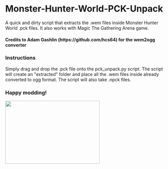 # Monster-Hunter-World-PCK-Unpack
<p>
A quick and dirty script that extracts the .wem files inside Monster Hunter World .pck files. 
It also works with Magic The Gathering Arena game.
</p>

<h4>Credits to Adam Gashlin (https://github.com/hcs64) for the wem2ogg converter</h4>

<h3>Instructions</h3>
<p>
Simply drag and drop the .pck file onto the pck_unpack.py script. The script will create an "extracted" folder and place all the .wem files
inside already converted to ogg format. The script will also take .npck files.
</p>

<h3>Happy modding!</h3>
<img src = "https://www.sccpre.cat/mypng/detail/218-2181741_promo-set-for-gatherer-magic-the-gathering-icon.png" width = "300" height = "200">
